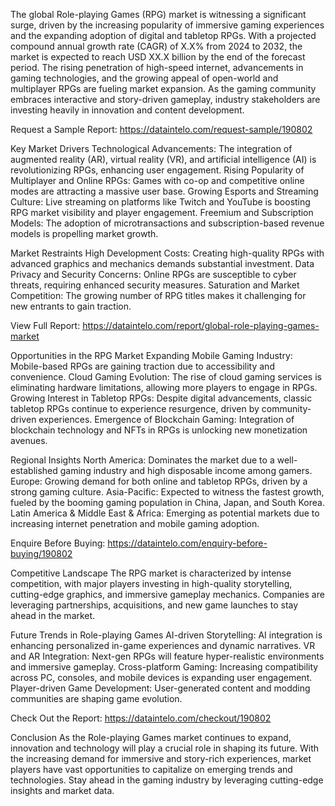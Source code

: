 The global Role-playing Games (RPG) market is witnessing a significant surge, driven by the increasing popularity of immersive gaming experiences and the expanding adoption of digital and tabletop RPGs. With a projected compound annual growth rate (CAGR) of X.X% from 2024 to 2032, the market is expected to reach USD XX.X billion by the end of the forecast period.
The rising penetration of high-speed internet, advancements in gaming technologies, and the growing appeal of open-world and multiplayer RPGs are fueling market expansion. As the gaming community embraces interactive and story-driven gameplay, industry stakeholders are investing heavily in innovation and content development.

Request a Sample Report: https://dataintelo.com/request-sample/190802

Key Market Drivers
Technological Advancements: The integration of augmented reality (AR), virtual reality (VR), and artificial intelligence (AI) is revolutionizing RPGs, enhancing user engagement.
Rising Popularity of Multiplayer and Online RPGs: Games with co-op and competitive online modes are attracting a massive user base.
Growing Esports and Streaming Culture: Live streaming on platforms like Twitch and YouTube is boosting RPG market visibility and player engagement.
Freemium and Subscription Models: The adoption of microtransactions and subscription-based revenue models is propelling market growth.

Market Restraints
High Development Costs: Creating high-quality RPGs with advanced graphics and mechanics demands substantial investment.
Data Privacy and Security Concerns: Online RPGs are susceptible to cyber threats, requiring enhanced security measures.
Saturation and Market Competition: The growing number of RPG titles makes it challenging for new entrants to gain traction.

View Full Report: https://dataintelo.com/report/global-role-playing-games-market

Opportunities in the RPG Market
Expanding Mobile Gaming Industry: Mobile-based RPGs are gaining traction due to accessibility and convenience.
Cloud Gaming Evolution: The rise of cloud gaming services is eliminating hardware limitations, allowing more players to engage in RPGs.
Growing Interest in Tabletop RPGs: Despite digital advancements, classic tabletop RPGs continue to experience resurgence, driven by community-driven experiences.
Emergence of Blockchain Gaming: Integration of blockchain technology and NFTs in RPGs is unlocking new monetization avenues.

Regional Insights
North America: Dominates the market due to a well-established gaming industry and high disposable income among gamers.
Europe: Growing demand for both online and tabletop RPGs, driven by a strong gaming culture.
Asia-Pacific: Expected to witness the fastest growth, fueled by the booming gaming population in China, Japan, and South Korea.
Latin America & Middle East & Africa: Emerging as potential markets due to increasing internet penetration and mobile gaming adoption.

Enquire Before Buying: https://dataintelo.com/enquiry-before-buying/190802

Competitive Landscape
The RPG market is characterized by intense competition, with major players investing in high-quality storytelling, cutting-edge graphics, and immersive gameplay mechanics. Companies are leveraging partnerships, acquisitions, and new game launches to stay ahead in the market.

Future Trends in Role-playing Games
AI-driven Storytelling: AI integration is enhancing personalized in-game experiences and dynamic narratives.
VR and AR Integration: Next-gen RPGs will feature hyper-realistic environments and immersive gameplay.
Cross-platform Gaming: Increasing compatibility across PC, consoles, and mobile devices is expanding user engagement.
Player-driven Game Development: User-generated content and modding communities are shaping game evolution.

Check Out the Report: https://dataintelo.com/checkout/190802

Conclusion
As the Role-playing Games market continues to expand, innovation and technology will play a crucial role in shaping its future. With the increasing demand for immersive and story-rich experiences, market players have vast opportunities to capitalize on emerging trends and technologies. Stay ahead in the gaming industry by leveraging cutting-edge insights and market data.
 

